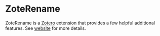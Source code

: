 # ZoteRename
ZoteRename is a  [Zotero](https://www.zotero.org/)  extension that provides a few helpful additional features.  See [website](http://www.cmrr.umn.edu/~kjamison/zoterename/) for more details.
